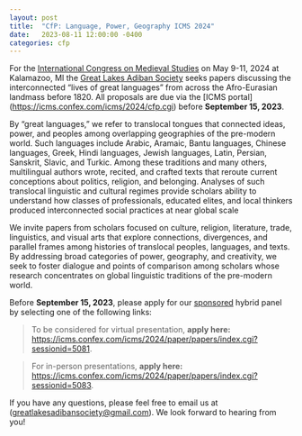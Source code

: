 ```yaml
---
layout: post
title:  "CfP: Language, Power, Geography ICMS 2024"
date:   2023-08-11 12:00:00 -0400
categories: cfp
---
```


For the [International Congress on Medieval Studies](https://wmich.edu/medievalcongress/call) on May 9-11, 2024 at Kalamazoo, MI the [Great Lakes Adiban Society](https://greatlakesadiban.github.io/about/) seeks papers discussing the interconnected “lives of great languages” from across the Afro-Eurasian landmass before 1820. All proposals are due via the [ICMS portal] (https://icms.confex.com/icms/2024/cfp.cgi) before **September 15, 2023**. 

By “great languages,” we refer to translocal tongues that connected ideas, power, and peoples among overlapping geographies of the pre-modern world. Such languages include Arabic, Aramaic, Bantu languages, Chinese languages, Greek, Hindi languages, Jewish languages, Latin, Persian, Sanskrit, Slavic, and Turkic. Among these traditions and many others, multilingual authors wrote, recited, and crafted texts that reroute current conceptions about politics, religion, and belonging. Analyses of such translocal linguistic and cultural regimes provide scholars ability to understand how classes of professionals, educated elites, and local thinkers produced interconnected social practices at near global scale

We invite papers from scholars focused on culture, religion, literature, trade, linguistics, and visual arts that explore connections, divergences, and parallel frames among histories of translocal peoples, languages, and texts. By addressing broad categories of power, geography, and creativity, we seek to foster dialogue and points of comparison among scholars whose research concentrates on global linguistic traditions of the pre-modern world.

Before **September 15, 2023**, please apply for our [sponsored](https://icms.confex.com/icms/2024/cfp.cgi) hybrid panel by selecting one of the following links:

> To be considered for virtual presentation, **apply here:** <https://icms.confex.com/icms/2024/paper/papers/index.cgi?sessionid=5081>.

> For in-person presentations, **apply here:** <https://icms.confex.com/icms/2024/paper/papers/index.cgi?sessionid=5083>.

If you have any questions, please feel free to email us at (greatlakesadibansociety@gmail.com). We look forward to hearing from you!
